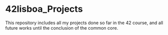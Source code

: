 # 42lisboa_Projects
This repository includes all my projects done so far in the 42 course, and all future works until the conclusion of the common core.
